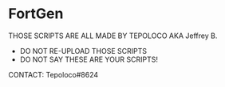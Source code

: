 # FortGen

THOSE SCRIPTS ARE ALL MADE BY TEPOLOCO AKA Jeffrey B.

- DO NOT RE-UPLOAD THOSE SCRIPTS
- DO NOT SAY THESE ARE YOUR SCRIPTS!

CONTACT:
Tepoloco#8624
